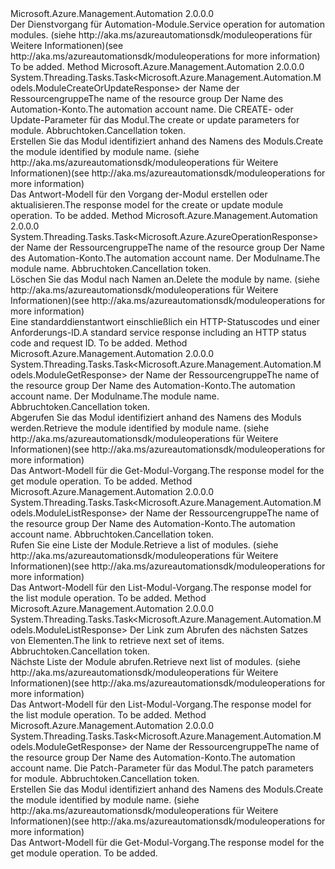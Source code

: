 <Type Name="IModuleOperations" FullName="Microsoft.Azure.Management.Automation.IModuleOperations">
  <TypeSignature Language="C#" Value="public interface IModuleOperations" />
  <TypeSignature Language="ILAsm" Value=".class public interface auto ansi abstract IModuleOperations" />
  <TypeSignature Language="DocId" Value="T:Microsoft.Azure.Management.Automation.IModuleOperations" />
  <TypeSignature Language="VB.NET" Value="Public Interface IModuleOperations" />
  <TypeSignature Language="F#" Value="type IModuleOperations = interface" />
  <AssemblyInfo>
    <AssemblyName>Microsoft.Azure.Management.Automation</AssemblyName>
    <AssemblyVersion>2.0.0.0</AssemblyVersion>
  </AssemblyInfo>
  <Interfaces />
  <Docs>
    <summary>
            <span data-ttu-id="47764-101">Der Dienstvorgang für Automation-Module.</span><span class="sxs-lookup"><span data-stu-id="47764-101">Service operation for automation modules.</span></span>  <span data-ttu-id="47764-102">(siehe http://aka.ms/azureautomationsdk/moduleoperations für Weitere Informationen)</span><span class="sxs-lookup"><span data-stu-id="47764-102">(see http://aka.ms/azureautomationsdk/moduleoperations for more information)</span></span>
            </summary>
    <remarks>To be added.</remarks>
  </Docs>
  <Members>
    <Member MemberName="CreateOrUpdateAsync">
      <MemberSignature Language="C#" Value="public System.Threading.Tasks.Task&lt;Microsoft.Azure.Management.Automation.Models.ModuleCreateOrUpdateResponse&gt; CreateOrUpdateAsync (string resourceGroupName, string automationAccount, Microsoft.Azure.Management.Automation.Models.ModuleCreateOrUpdateParameters parameters, System.Threading.CancellationToken cancellationToken);" />
      <MemberSignature Language="ILAsm" Value=".method public hidebysig newslot virtual instance class System.Threading.Tasks.Task`1&lt;class Microsoft.Azure.Management.Automation.Models.ModuleCreateOrUpdateResponse&gt; CreateOrUpdateAsync(string resourceGroupName, string automationAccount, class Microsoft.Azure.Management.Automation.Models.ModuleCreateOrUpdateParameters parameters, valuetype System.Threading.CancellationToken cancellationToken) cil managed" />
      <MemberSignature Language="DocId" Value="M:Microsoft.Azure.Management.Automation.IModuleOperations.CreateOrUpdateAsync(System.String,System.String,Microsoft.Azure.Management.Automation.Models.ModuleCreateOrUpdateParameters,System.Threading.CancellationToken)" />
      <MemberSignature Language="F#" Value="abstract member CreateOrUpdateAsync : string * string * Microsoft.Azure.Management.Automation.Models.ModuleCreateOrUpdateParameters * System.Threading.CancellationToken -&gt; System.Threading.Tasks.Task&lt;Microsoft.Azure.Management.Automation.Models.ModuleCreateOrUpdateResponse&gt;" Usage="iModuleOperations.CreateOrUpdateAsync (resourceGroupName, automationAccount, parameters, cancellationToken)" />
      <MemberType>Method</MemberType>
      <AssemblyInfo>
        <AssemblyName>Microsoft.Azure.Management.Automation</AssemblyName>
        <AssemblyVersion>2.0.0.0</AssemblyVersion>
      </AssemblyInfo>
      <ReturnValue>
        <ReturnType>System.Threading.Tasks.Task&lt;Microsoft.Azure.Management.Automation.Models.ModuleCreateOrUpdateResponse&gt;</ReturnType>
      </ReturnValue>
      <Parameters>
        <Parameter Name="resourceGroupName" Type="System.String" />
        <Parameter Name="automationAccount" Type="System.String" />
        <Parameter Name="parameters" Type="Microsoft.Azure.Management.Automation.Models.ModuleCreateOrUpdateParameters" />
        <Parameter Name="cancellationToken" Type="System.Threading.CancellationToken" />
      </Parameters>
      <Docs>
        <param name="resourceGroupName">
            <span data-ttu-id="47764-103">der Name der Ressourcengruppe</span><span class="sxs-lookup"><span data-stu-id="47764-103">The name of the resource group</span></span>
            </param>
        <param name="automationAccount">
            <span data-ttu-id="47764-104">Der Name des Automation-Konto.</span><span class="sxs-lookup"><span data-stu-id="47764-104">The automation account name.</span></span>
            </param>
        <param name="parameters">
            <span data-ttu-id="47764-105">Die CREATE- oder Update-Parameter für das Modul.</span><span class="sxs-lookup"><span data-stu-id="47764-105">The create or update parameters for module.</span></span>
            </param>
        <param name="cancellationToken">
            <span data-ttu-id="47764-106">Abbruchtoken.</span><span class="sxs-lookup"><span data-stu-id="47764-106">Cancellation token.</span></span>
            </param>
        <summary>
            <span data-ttu-id="47764-107">Erstellen Sie das Modul identifiziert anhand des Namens des Moduls.</span><span class="sxs-lookup"><span data-stu-id="47764-107">Create the module identified by module name.</span></span>  <span data-ttu-id="47764-108">(siehe http://aka.ms/azureautomationsdk/moduleoperations für Weitere Informationen)</span><span class="sxs-lookup"><span data-stu-id="47764-108">(see http://aka.ms/azureautomationsdk/moduleoperations for more information)</span></span>
            </summary>
        <returns>
            <span data-ttu-id="47764-109">Das Antwort-Modell für den Vorgang der-Modul erstellen oder aktualisieren.</span><span class="sxs-lookup"><span data-stu-id="47764-109">The response model for the create or update module operation.</span></span>
            </returns>
        <remarks>To be added.</remarks>
      </Docs>
    </Member>
    <Member MemberName="DeleteAsync">
      <MemberSignature Language="C#" Value="public System.Threading.Tasks.Task&lt;Microsoft.Azure.AzureOperationResponse&gt; DeleteAsync (string resourceGroupName, string automationAccount, string moduleName, System.Threading.CancellationToken cancellationToken);" />
      <MemberSignature Language="ILAsm" Value=".method public hidebysig newslot virtual instance class System.Threading.Tasks.Task`1&lt;class Microsoft.Azure.AzureOperationResponse&gt; DeleteAsync(string resourceGroupName, string automationAccount, string moduleName, valuetype System.Threading.CancellationToken cancellationToken) cil managed" />
      <MemberSignature Language="DocId" Value="M:Microsoft.Azure.Management.Automation.IModuleOperations.DeleteAsync(System.String,System.String,System.String,System.Threading.CancellationToken)" />
      <MemberSignature Language="F#" Value="abstract member DeleteAsync : string * string * string * System.Threading.CancellationToken -&gt; System.Threading.Tasks.Task&lt;Microsoft.Azure.AzureOperationResponse&gt;" Usage="iModuleOperations.DeleteAsync (resourceGroupName, automationAccount, moduleName, cancellationToken)" />
      <MemberType>Method</MemberType>
      <AssemblyInfo>
        <AssemblyName>Microsoft.Azure.Management.Automation</AssemblyName>
        <AssemblyVersion>2.0.0.0</AssemblyVersion>
      </AssemblyInfo>
      <ReturnValue>
        <ReturnType>System.Threading.Tasks.Task&lt;Microsoft.Azure.AzureOperationResponse&gt;</ReturnType>
      </ReturnValue>
      <Parameters>
        <Parameter Name="resourceGroupName" Type="System.String" />
        <Parameter Name="automationAccount" Type="System.String" />
        <Parameter Name="moduleName" Type="System.String" />
        <Parameter Name="cancellationToken" Type="System.Threading.CancellationToken" />
      </Parameters>
      <Docs>
        <param name="resourceGroupName">
            <span data-ttu-id="47764-110">der Name der Ressourcengruppe</span><span class="sxs-lookup"><span data-stu-id="47764-110">The name of the resource group</span></span>
            </param>
        <param name="automationAccount">
            <span data-ttu-id="47764-111">Der Name des Automation-Konto.</span><span class="sxs-lookup"><span data-stu-id="47764-111">The automation account name.</span></span>
            </param>
        <param name="moduleName">
            <span data-ttu-id="47764-112">Der Modulname.</span><span class="sxs-lookup"><span data-stu-id="47764-112">The module name.</span></span>
            </param>
        <param name="cancellationToken">
            <span data-ttu-id="47764-113">Abbruchtoken.</span><span class="sxs-lookup"><span data-stu-id="47764-113">Cancellation token.</span></span>
            </param>
        <summary>
            <span data-ttu-id="47764-114">Löschen Sie das Modul nach Namen an.</span><span class="sxs-lookup"><span data-stu-id="47764-114">Delete the module by name.</span></span>  <span data-ttu-id="47764-115">(siehe http://aka.ms/azureautomationsdk/moduleoperations für Weitere Informationen)</span><span class="sxs-lookup"><span data-stu-id="47764-115">(see http://aka.ms/azureautomationsdk/moduleoperations for more information)</span></span>
            </summary>
        <returns>
            <span data-ttu-id="47764-116">Eine standarddienstantwort einschließlich ein HTTP-Statuscodes und einer Anforderungs-ID.</span><span class="sxs-lookup"><span data-stu-id="47764-116">A standard service response including an HTTP status code and request ID.</span></span>
            </returns>
        <remarks>To be added.</remarks>
      </Docs>
    </Member>
    <Member MemberName="GetAsync">
      <MemberSignature Language="C#" Value="public System.Threading.Tasks.Task&lt;Microsoft.Azure.Management.Automation.Models.ModuleGetResponse&gt; GetAsync (string resourceGroupName, string automationAccount, string moduleName, System.Threading.CancellationToken cancellationToken);" />
      <MemberSignature Language="ILAsm" Value=".method public hidebysig newslot virtual instance class System.Threading.Tasks.Task`1&lt;class Microsoft.Azure.Management.Automation.Models.ModuleGetResponse&gt; GetAsync(string resourceGroupName, string automationAccount, string moduleName, valuetype System.Threading.CancellationToken cancellationToken) cil managed" />
      <MemberSignature Language="DocId" Value="M:Microsoft.Azure.Management.Automation.IModuleOperations.GetAsync(System.String,System.String,System.String,System.Threading.CancellationToken)" />
      <MemberSignature Language="F#" Value="abstract member GetAsync : string * string * string * System.Threading.CancellationToken -&gt; System.Threading.Tasks.Task&lt;Microsoft.Azure.Management.Automation.Models.ModuleGetResponse&gt;" Usage="iModuleOperations.GetAsync (resourceGroupName, automationAccount, moduleName, cancellationToken)" />
      <MemberType>Method</MemberType>
      <AssemblyInfo>
        <AssemblyName>Microsoft.Azure.Management.Automation</AssemblyName>
        <AssemblyVersion>2.0.0.0</AssemblyVersion>
      </AssemblyInfo>
      <ReturnValue>
        <ReturnType>System.Threading.Tasks.Task&lt;Microsoft.Azure.Management.Automation.Models.ModuleGetResponse&gt;</ReturnType>
      </ReturnValue>
      <Parameters>
        <Parameter Name="resourceGroupName" Type="System.String" />
        <Parameter Name="automationAccount" Type="System.String" />
        <Parameter Name="moduleName" Type="System.String" />
        <Parameter Name="cancellationToken" Type="System.Threading.CancellationToken" />
      </Parameters>
      <Docs>
        <param name="resourceGroupName">
            <span data-ttu-id="47764-117">der Name der Ressourcengruppe</span><span class="sxs-lookup"><span data-stu-id="47764-117">The name of the resource group</span></span>
            </param>
        <param name="automationAccount">
            <span data-ttu-id="47764-118">Der Name des Automation-Konto.</span><span class="sxs-lookup"><span data-stu-id="47764-118">The automation account name.</span></span>
            </param>
        <param name="moduleName">
            <span data-ttu-id="47764-119">Der Modulname.</span><span class="sxs-lookup"><span data-stu-id="47764-119">The module name.</span></span>
            </param>
        <param name="cancellationToken">
            <span data-ttu-id="47764-120">Abbruchtoken.</span><span class="sxs-lookup"><span data-stu-id="47764-120">Cancellation token.</span></span>
            </param>
        <summary>
            <span data-ttu-id="47764-121">Abgerufen Sie das Modul identifiziert anhand des Namens des Moduls werden.</span><span class="sxs-lookup"><span data-stu-id="47764-121">Retrieve the module identified by module name.</span></span>  <span data-ttu-id="47764-122">(siehe http://aka.ms/azureautomationsdk/moduleoperations für Weitere Informationen)</span><span class="sxs-lookup"><span data-stu-id="47764-122">(see http://aka.ms/azureautomationsdk/moduleoperations for more information)</span></span>
            </summary>
        <returns>
            <span data-ttu-id="47764-123">Das Antwort-Modell für die Get-Modul-Vorgang.</span><span class="sxs-lookup"><span data-stu-id="47764-123">The response model for the get module operation.</span></span>
            </returns>
        <remarks>To be added.</remarks>
      </Docs>
    </Member>
    <Member MemberName="ListAsync">
      <MemberSignature Language="C#" Value="public System.Threading.Tasks.Task&lt;Microsoft.Azure.Management.Automation.Models.ModuleListResponse&gt; ListAsync (string resourceGroupName, string automationAccount, System.Threading.CancellationToken cancellationToken);" />
      <MemberSignature Language="ILAsm" Value=".method public hidebysig newslot virtual instance class System.Threading.Tasks.Task`1&lt;class Microsoft.Azure.Management.Automation.Models.ModuleListResponse&gt; ListAsync(string resourceGroupName, string automationAccount, valuetype System.Threading.CancellationToken cancellationToken) cil managed" />
      <MemberSignature Language="DocId" Value="M:Microsoft.Azure.Management.Automation.IModuleOperations.ListAsync(System.String,System.String,System.Threading.CancellationToken)" />
      <MemberSignature Language="F#" Value="abstract member ListAsync : string * string * System.Threading.CancellationToken -&gt; System.Threading.Tasks.Task&lt;Microsoft.Azure.Management.Automation.Models.ModuleListResponse&gt;" Usage="iModuleOperations.ListAsync (resourceGroupName, automationAccount, cancellationToken)" />
      <MemberType>Method</MemberType>
      <AssemblyInfo>
        <AssemblyName>Microsoft.Azure.Management.Automation</AssemblyName>
        <AssemblyVersion>2.0.0.0</AssemblyVersion>
      </AssemblyInfo>
      <ReturnValue>
        <ReturnType>System.Threading.Tasks.Task&lt;Microsoft.Azure.Management.Automation.Models.ModuleListResponse&gt;</ReturnType>
      </ReturnValue>
      <Parameters>
        <Parameter Name="resourceGroupName" Type="System.String" />
        <Parameter Name="automationAccount" Type="System.String" />
        <Parameter Name="cancellationToken" Type="System.Threading.CancellationToken" />
      </Parameters>
      <Docs>
        <param name="resourceGroupName">
            <span data-ttu-id="47764-124">der Name der Ressourcengruppe</span><span class="sxs-lookup"><span data-stu-id="47764-124">The name of the resource group</span></span>
            </param>
        <param name="automationAccount">
            <span data-ttu-id="47764-125">Der Name des Automation-Konto.</span><span class="sxs-lookup"><span data-stu-id="47764-125">The automation account name.</span></span>
            </param>
        <param name="cancellationToken">
            <span data-ttu-id="47764-126">Abbruchtoken.</span><span class="sxs-lookup"><span data-stu-id="47764-126">Cancellation token.</span></span>
            </param>
        <summary>
            <span data-ttu-id="47764-127">Rufen Sie eine Liste der Module.</span><span class="sxs-lookup"><span data-stu-id="47764-127">Retrieve a list of modules.</span></span>  <span data-ttu-id="47764-128">(siehe http://aka.ms/azureautomationsdk/moduleoperations für Weitere Informationen)</span><span class="sxs-lookup"><span data-stu-id="47764-128">(see http://aka.ms/azureautomationsdk/moduleoperations for more information)</span></span>
            </summary>
        <returns>
            <span data-ttu-id="47764-129">Das Antwort-Modell für den List-Modul-Vorgang.</span><span class="sxs-lookup"><span data-stu-id="47764-129">The response model for the list module operation.</span></span>
            </returns>
        <remarks>To be added.</remarks>
      </Docs>
    </Member>
    <Member MemberName="ListNextAsync">
      <MemberSignature Language="C#" Value="public System.Threading.Tasks.Task&lt;Microsoft.Azure.Management.Automation.Models.ModuleListResponse&gt; ListNextAsync (string nextLink, System.Threading.CancellationToken cancellationToken);" />
      <MemberSignature Language="ILAsm" Value=".method public hidebysig newslot virtual instance class System.Threading.Tasks.Task`1&lt;class Microsoft.Azure.Management.Automation.Models.ModuleListResponse&gt; ListNextAsync(string nextLink, valuetype System.Threading.CancellationToken cancellationToken) cil managed" />
      <MemberSignature Language="DocId" Value="M:Microsoft.Azure.Management.Automation.IModuleOperations.ListNextAsync(System.String,System.Threading.CancellationToken)" />
      <MemberSignature Language="F#" Value="abstract member ListNextAsync : string * System.Threading.CancellationToken -&gt; System.Threading.Tasks.Task&lt;Microsoft.Azure.Management.Automation.Models.ModuleListResponse&gt;" Usage="iModuleOperations.ListNextAsync (nextLink, cancellationToken)" />
      <MemberType>Method</MemberType>
      <AssemblyInfo>
        <AssemblyName>Microsoft.Azure.Management.Automation</AssemblyName>
        <AssemblyVersion>2.0.0.0</AssemblyVersion>
      </AssemblyInfo>
      <ReturnValue>
        <ReturnType>System.Threading.Tasks.Task&lt;Microsoft.Azure.Management.Automation.Models.ModuleListResponse&gt;</ReturnType>
      </ReturnValue>
      <Parameters>
        <Parameter Name="nextLink" Type="System.String" />
        <Parameter Name="cancellationToken" Type="System.Threading.CancellationToken" />
      </Parameters>
      <Docs>
        <param name="nextLink">
            <span data-ttu-id="47764-130">Der Link zum Abrufen des nächsten Satzes von Elementen.</span><span class="sxs-lookup"><span data-stu-id="47764-130">The link to retrieve next set of items.</span></span>
            </param>
        <param name="cancellationToken">
            <span data-ttu-id="47764-131">Abbruchtoken.</span><span class="sxs-lookup"><span data-stu-id="47764-131">Cancellation token.</span></span>
            </param>
        <summary>
            <span data-ttu-id="47764-132">Nächste Liste der Module abrufen.</span><span class="sxs-lookup"><span data-stu-id="47764-132">Retrieve next list of modules.</span></span>  <span data-ttu-id="47764-133">(siehe http://aka.ms/azureautomationsdk/moduleoperations für Weitere Informationen)</span><span class="sxs-lookup"><span data-stu-id="47764-133">(see http://aka.ms/azureautomationsdk/moduleoperations for more information)</span></span>
            </summary>
        <returns>
            <span data-ttu-id="47764-134">Das Antwort-Modell für den List-Modul-Vorgang.</span><span class="sxs-lookup"><span data-stu-id="47764-134">The response model for the list module operation.</span></span>
            </returns>
        <remarks>To be added.</remarks>
      </Docs>
    </Member>
    <Member MemberName="PatchAsync">
      <MemberSignature Language="C#" Value="public System.Threading.Tasks.Task&lt;Microsoft.Azure.Management.Automation.Models.ModuleGetResponse&gt; PatchAsync (string resourceGroupName, string automationAccount, Microsoft.Azure.Management.Automation.Models.ModulePatchParameters parameters, System.Threading.CancellationToken cancellationToken);" />
      <MemberSignature Language="ILAsm" Value=".method public hidebysig newslot virtual instance class System.Threading.Tasks.Task`1&lt;class Microsoft.Azure.Management.Automation.Models.ModuleGetResponse&gt; PatchAsync(string resourceGroupName, string automationAccount, class Microsoft.Azure.Management.Automation.Models.ModulePatchParameters parameters, valuetype System.Threading.CancellationToken cancellationToken) cil managed" />
      <MemberSignature Language="DocId" Value="M:Microsoft.Azure.Management.Automation.IModuleOperations.PatchAsync(System.String,System.String,Microsoft.Azure.Management.Automation.Models.ModulePatchParameters,System.Threading.CancellationToken)" />
      <MemberSignature Language="F#" Value="abstract member PatchAsync : string * string * Microsoft.Azure.Management.Automation.Models.ModulePatchParameters * System.Threading.CancellationToken -&gt; System.Threading.Tasks.Task&lt;Microsoft.Azure.Management.Automation.Models.ModuleGetResponse&gt;" Usage="iModuleOperations.PatchAsync (resourceGroupName, automationAccount, parameters, cancellationToken)" />
      <MemberType>Method</MemberType>
      <AssemblyInfo>
        <AssemblyName>Microsoft.Azure.Management.Automation</AssemblyName>
        <AssemblyVersion>2.0.0.0</AssemblyVersion>
      </AssemblyInfo>
      <ReturnValue>
        <ReturnType>System.Threading.Tasks.Task&lt;Microsoft.Azure.Management.Automation.Models.ModuleGetResponse&gt;</ReturnType>
      </ReturnValue>
      <Parameters>
        <Parameter Name="resourceGroupName" Type="System.String" />
        <Parameter Name="automationAccount" Type="System.String" />
        <Parameter Name="parameters" Type="Microsoft.Azure.Management.Automation.Models.ModulePatchParameters" />
        <Parameter Name="cancellationToken" Type="System.Threading.CancellationToken" />
      </Parameters>
      <Docs>
        <param name="resourceGroupName">
            <span data-ttu-id="47764-135">der Name der Ressourcengruppe</span><span class="sxs-lookup"><span data-stu-id="47764-135">The name of the resource group</span></span>
            </param>
        <param name="automationAccount">
            <span data-ttu-id="47764-136">Der Name des Automation-Konto.</span><span class="sxs-lookup"><span data-stu-id="47764-136">The automation account name.</span></span>
            </param>
        <param name="parameters">
            <span data-ttu-id="47764-137">Die Patch-Parameter für das Modul.</span><span class="sxs-lookup"><span data-stu-id="47764-137">The patch parameters for module.</span></span>
            </param>
        <param name="cancellationToken">
            <span data-ttu-id="47764-138">Abbruchtoken.</span><span class="sxs-lookup"><span data-stu-id="47764-138">Cancellation token.</span></span>
            </param>
        <summary>
            <span data-ttu-id="47764-139">Erstellen Sie das Modul identifiziert anhand des Namens des Moduls.</span><span class="sxs-lookup"><span data-stu-id="47764-139">Create the module identified by module name.</span></span>  <span data-ttu-id="47764-140">(siehe http://aka.ms/azureautomationsdk/moduleoperations für Weitere Informationen)</span><span class="sxs-lookup"><span data-stu-id="47764-140">(see http://aka.ms/azureautomationsdk/moduleoperations for more information)</span></span>
            </summary>
        <returns>
            <span data-ttu-id="47764-141">Das Antwort-Modell für die Get-Modul-Vorgang.</span><span class="sxs-lookup"><span data-stu-id="47764-141">The response model for the get module operation.</span></span>
            </returns>
        <remarks>To be added.</remarks>
      </Docs>
    </Member>
  </Members>
</Type>